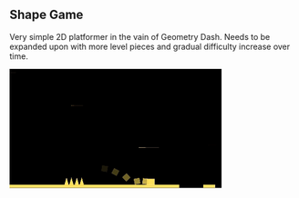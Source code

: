 ## Shape Game

Very simple 2D platformer in the vain of Geometry Dash. Needs to be expanded upon with more level pieces and gradual difficulty increase over time.

![The Game](https://github.com/ehrenholgersson/ShapeGame/blob/master/ReadME/square.gif)
